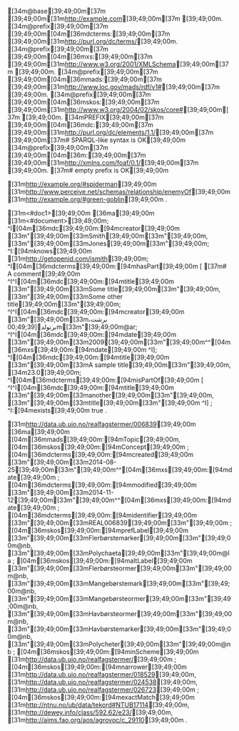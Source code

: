 [34m@base[39;49;00m[37m  [39;49;00m[31m<http://example.com>[39;49;00m[37m [39;49;00m.
[34m@prefix[39;49;00m[37m [39;49;00m[04m[36mdcterms:[39;49;00m[37m [39;49;00m[31m<http://purl.org/dc/terms/>[39;49;00m. [34m@prefix[39;49;00m[37m [39;49;00m[04m[36mxs:[39;49;00m[37m [39;49;00m[31m<http://www.w3.org/2001/XMLSchema>[39;49;00m[37m [39;49;00m.
[34m@prefix[39;49;00m[37m [39;49;00m[04m[36mmads:[39;49;00m[37m [39;49;00m[31m<http://www.loc.gov/mads/rdf/v1#>[39;49;00m[37m [39;49;00m.
[34m@prefix[39;49;00m[37m [39;49;00m[04m[36mskos:[39;49;00m[37m [39;49;00m[31m<http://www.w3.org/2004/02/skos/core#>[39;49;00m[37m [39;49;00m.
[34mPREFIX[39;49;00m[37m [39;49;00m[04m[36mdc:[39;49;00m[37m [39;49;00m[31m<http://purl.org/dc/elements/1.1/>[39;49;00m[37m  [39;49;00m[37m# SPARQL-like syntax is OK[39;49;00m
[34m@prefix[39;49;00m[37m [39;49;00m[04m[36m:[39;49;00m[37m [39;49;00m[31m<http://xmlns.com/foaf/0.1/>[39;49;00m[37m [39;49;00m.  [37m# empty prefix is OK[39;49;00m

[31m<http://example.org/#spiderman>[39;49;00m [31m<http://www.perceive.net/schemas/relationship/enemyOf>[39;49;00m [31m<http://example.org/#green-goblin>[39;49;00m .

[31m<#doc1>[39;49;00m [36ma[39;49;00m [31m<#document>[39;49;00m;
^I[04m[36mdc[39;49;00m:[94mcreator[39;49;00m [33m"[39;49;00m[33mSmith[39;49;00m[33m"[39;49;00m, [33m"[39;49;00m[33mJones[39;49;00m[33m"[39;49;00m;
^I:[94mknows[39;49;00m [31m<http://getopenid.com/jsmith>[39;49;00m;
^I[04m[36mdcterms[39;49;00m:[94mhasPart[39;49;00m [ [37m# A comment[39;49;00m
^I^I[04m[36mdc[39;49;00m:[94mtitle[39;49;00m [33m"[39;49;00m[33mSome title[39;49;00m[33m"[39;49;00m, [33m"[39;49;00m[33mSome other title[39;49;00m[33m"[39;49;00m;
^I^I[04m[36mdc[39;49;00m:[94mcreator[39;49;00m [33m"[39;49;00m[33mبرشت، برتولد[39;49;00m[33m"[39;49;00m@ar;
^I^I[04m[36mdc[39;49;00m:[94mdate[39;49;00m [33m"[39;49;00m[33m2009[39;49;00m[33m"[39;49;00m^^[04m[36mxs[39;49;00m:[94mdate[39;49;00m
^I];
^I[04m[36mdc[39;49;00m:[94mtitle[39;49;00m [33m"[39;49;00m[33mA sample title[39;49;00m[33m"[39;49;00m, [34m23.0[39;49;00m;
^I[04m[36mdcterms[39;49;00m:[94misPartOf[39;49;00m [
^I^I[04m[36mdc[39;49;00m:[94mtitle[39;49;00m [33m"[39;49;00m[33manother[39;49;00m[33m"[39;49;00m, [33m"[39;49;00m[33mtitle[39;49;00m[33m"[39;49;00m
^I] ;
^I:[94mexists[39;49;00m true .

[31m<http://data.ub.uio.no/realfagstermer/006839>[39;49;00m [36ma[39;49;00m [04m[36mmads[39;49;00m:[94mTopic[39;49;00m,
    [04m[36mskos[39;49;00m:[94mConcept[39;49;00m ;
    [04m[36mdcterms[39;49;00m:[94mcreated[39;49;00m [33m"[39;49;00m[33m2014-08-25[39;49;00m[33m"[39;49;00m^^[04m[36mxs[39;49;00m:[94mdate[39;49;00m ;
    [04m[36mdcterms[39;49;00m:[94mmodified[39;49;00m [33m"[39;49;00m[33m2014-11-12[39;49;00m[33m"[39;49;00m^^[04m[36mxs[39;49;00m:[94mdate[39;49;00m ;
    [04m[36mdcterms[39;49;00m:[94midentifier[39;49;00m [33m"[39;49;00m[33mREAL006839[39;49;00m[33m"[39;49;00m ;
    [04m[36mskos[39;49;00m:[94mprefLabel[39;49;00m [33m"[39;49;00m[33mFlerbørstemarker[39;49;00m[33m"[39;49;00m@nb,
        [33m"[39;49;00m[33mPolychaeta[39;49;00m[33m"[39;49;00m@la ;
    [04m[36mskos[39;49;00m:[94maltLabel[39;49;00m [33m"[39;49;00m[33mFlerbørsteormer[39;49;00m[33m"[39;49;00m@nb,
        [33m"[39;49;00m[33mMangebørstemark[39;49;00m[33m"[39;49;00m@nb,
        [33m"[39;49;00m[33mMangebørsteormer[39;49;00m[33m"[39;49;00m@nb,
        [33m"[39;49;00m[33mHavbørsteormer[39;49;00m[33m"[39;49;00m@nb,
        [33m"[39;49;00m[33mHavbørstemarker[39;49;00m[33m"[39;49;00m@nb,
        [33m"[39;49;00m[33mPolycheter[39;49;00m[33m"[39;49;00m@nb ;
    [04m[36mskos[39;49;00m:[94minScheme[39;49;00m [31m<http://data.ub.uio.no/realfagstermer/>[39;49;00m ;
    [04m[36mskos[39;49;00m:[94mnarrower[39;49;00m [31m<http://data.ub.uio.no/realfagstermer/018529>[39;49;00m,
        [31m<http://data.ub.uio.no/realfagstermer/024538>[39;49;00m,
        [31m<http://data.ub.uio.no/realfagstermer/026723>[39;49;00m ;
    [04m[36mskos[39;49;00m:[94mexactMatch[39;49;00m [31m<http://ntnu.no/ub/data/tekord#NTUB17114>[39;49;00m,
        [31m<http://dewey.info/class/592.62/e23/>[39;49;00m,
        [31m<http://aims.fao.org/aos/agrovoc/c_29110>[39;49;00m .
